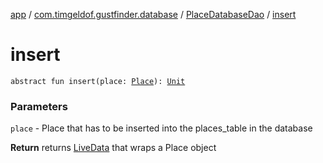 [app](../../index.md) / [com.timgeldof.gustfinder.database](../index.md) / [PlaceDatabaseDao](index.md) / [insert](./insert.md)

# insert

`abstract fun insert(place: `[`Place`](../-place/index.md)`): `[`Unit`](https://kotlinlang.org/api/latest/jvm/stdlib/kotlin/-unit/index.html)

### Parameters

`place` - Place that has to be inserted into the places_table in the database

**Return**
returns [LiveData](#) that wraps a Place object

